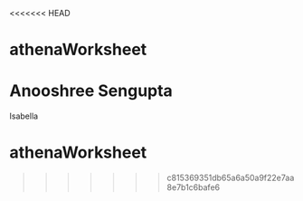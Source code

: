 <<<<<<< HEAD
# athenaWorksheet
Anooshree Sengupta
=======
Isabella
# athenaWorksheet
>>>>>>> c815369351db65a6a50a9f22e7aa8e7b1c6bafe6
